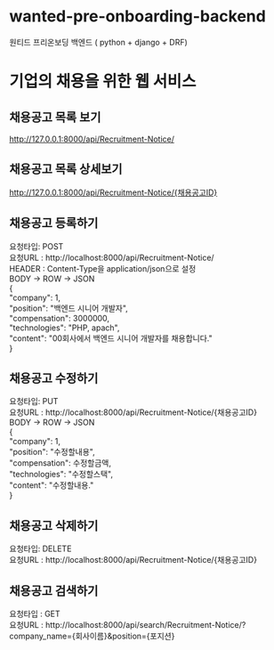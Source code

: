 # wanted-pre-onboarding-backend
원티드 프리온보딩 백엔드
( python + django + DRF)

# 기업의 채용을 위한 웹 서비스

## 채용공고 목록 보기  
http://127.0.0.1:8000/api/Recruitment-Notice/  

## 채용공고 목록 상세보기  
http://127.0.0.1:8000/api/Recruitment-Notice/{채용공고ID}  
  
## 채용공고 등록하기  
요청타입: POST  
요청URL : http://localhost:8000/api/Recruitment-Notice/  
HEADER : Content-Type을 application/json으로 설정  
BODY -> ROW -> JSON  
{  
    "company": 1,  
    "position": "백엔드 시니어 개발자",  
    "compensation": 3000000,  
    "technologies": "PHP, apach",  
    "content": "00회사에서 백엔드 시니어 개발자를 채용합니다."  
}  
  
## 채용공고 수정하기  
요청타입: PUT  
요청URL : http://localhost:8000/api/Recruitment-Notice/{채용공고ID}  
BODY -> ROW -> JSON  
{  
    "company": 1,  
    "position": "수정할내용",  
    "compensation": 수정할금액,  
    "technologies": "수정할스택",  
    "content": "수정할내용."  
}  
  
## 채용공고 삭제하기  
요청타입: DELETE  
요청URL : http://localhost:8000/api/Recruitment-Notice/{채용공고ID}  

## 채용공고 검색하기  
요청타입 : GET  
요청URL : http://localhost:8000/api/search/Recruitment-Notice/?company_name={회사이름}&position={포지션}  
  

